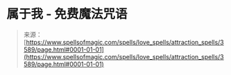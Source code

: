 <!--yml

category: 未分类

date: 2024-06-12 18:37:16

-->

# 属于我 - 免费魔法咒语

> 来源：[https://www.spellsofmagic.com/spells/love_spells/attraction_spells/3589/page.html#0001-01-01](https://www.spellsofmagic.com/spells/love_spells/attraction_spells/3589/page.html#0001-01-01)
